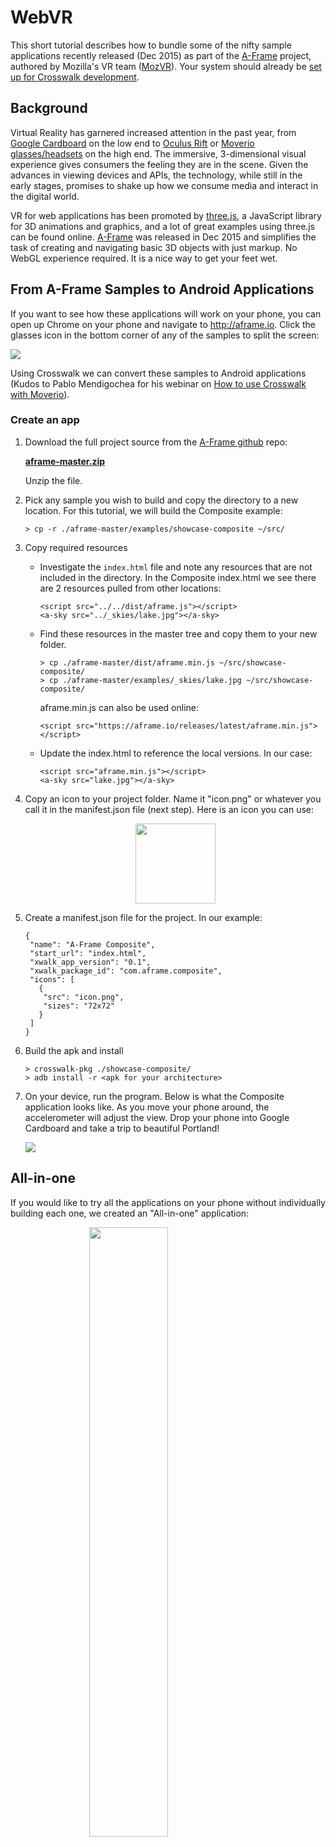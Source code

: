 # WebVR

This short tutorial describes how to bundle some of the nifty sample applications recently released (Dec 2015) as part of the [A-Frame](https://aframe.io/) project, authored by Mozilla's VR team ([MozVR](http://mozvr.com/)). Your system should already be [set up for Crosswalk development](/documentation/android/system_setup.html).

## Background
Virtual Reality has garnered increased attention in the past year, from [Google Cardboard](https://www.google.com/get/cardboard/) on the low end to [Oculus Rift](https://www.oculus.com/en-us/rift/) or [Moverio glasses/headsets](https://www.epson.com/cgi-bin/Store/jsp/Landing/moverio-augmented-reality-smart-glasses.do) on the high end. The immersive, 3-dimensional visual experience gives consumers the feeling they are in the scene. Given the advances in viewing devices and APIs, the technology, while still in the early stages, promises to shake up how we consume media and interact in the digital world.

VR for web applications has been promoted by [three.js](http://threejs.org/), a JavaScript library for 3D animations and graphics, and a lot of great examples using three.js can be found online. [A-Frame](http://aframe.io) was released in Dec 2015 and simplifies the task of creating and navigating basic 3D objects with just markup. No WebGL experience required. It is a nice way to get your feet wet.

## From A-Frame Samples to Android Applications

If you want to see how these applications will work on your phone, you can open up Chrome on your phone and navigate to http://aframe.io. Click the glasses icon in the bottom corner of any of the samples to split the screen:

<img src="/assets/hello-world-in-chrome.png" style="margin:0 auto;display:block;" />

Using Crosswalk we can convert these samples to Android applications (Kudos to Pablo Mendigochea for his webinar on [How to use Crosswalk with Moverio](https://www.youtube.com/watch?v=Tt-pX1JMt60)).

### Create an app

1. Download the full project source from the [A-Frame github](https://github.com/aframevr/aframe) repo:

   **[aframe-master.zip](https://github.com/aframevr/aframe/archive/master.zip)**
   
   Unzip the file.

2. Pick any sample you wish to build and copy the directory to a new location. For this tutorial, we will build the Composite example:

   ```cmdline
   > cp -r ./aframe-master/examples/showcase-composite ~/src/
   ```
   
3. Copy required resources
   * Investigate the `index.html` file and note any resources that are not included in the directory. In the Composite index.html we see there are 2 resources pulled from other locations:

     ```
     <script src="../../dist/aframe.js"></script>
     <a-sky src="../_skies/lake.jpg"></a-sky>
	 ```
   
   * Find these resources in the master tree and copy them to your new folder.

     ```cmdline
     > cp ./aframe-master/dist/aframe.min.js ~/src/showcase-composite/
     > cp ./aframe-master/examples/_skies/lake.jpg ~/src/showcase-composite/
	 ```

     aframe.min.js can also be used online:
	 ```
	 <script src="https://aframe.io/releases/latest/aframe.min.js"></script>
	 ``` 
	 
   * Update the index.html to reference the local versions.  In our case:
     ```
     <script src="aframe.min.js"></script>
     <a-sky src="lake.jpg"></a-sky>
     ```
4. Copy an icon to your project folder. Name it "icon.png" or whatever you call it in the manifest.json file (next step). Here is an icon you can use:

   <img src="/assets/cw-app-icon.png" style="width:128px; margin:0 auto;display:block;" />

5. Create a manifest.json file for the project. In our example:

       {
        "name": "A-Frame Composite",
        "start_url": "index.html",
        "xwalk_app_version": "0.1",
        "xwalk_package_id": "com.aframe.composite",
        "icons": [
          {
           "src": "icon.png",
           "sizes": "72x72"
          }
        ]
       }

6. Build the apk and install

   ```cmdline
   > crosswalk-pkg ./showcase-composite/
   > adb install -r <apk for your architecture>
   ```

7. On your device, run the program. Below is what the Composite application looks like. As you move your phone around, the accelerometer will adjust the view. Drop your phone into Google Cardboard and take a trip to beautiful Portland!

   <img src="/assets/aframe-composite.jpg" style="margin:0 auto;display:block;" />

## All-in-one

If you would like to try all the applications on your phone without individually building each one, we created an "All-in-one" application:

<img src="/assets/aframe-allinone.jpg" style="width: 50%; margin:0 auto;display:block;" />

1. Download [aframe-allinone.zip](/assets/aframe-allinone.zip). Unzip it.

2. Copy the contents into the aframe-master directory. This adds a manifests.json, icon, and top-level index.html to launch all example applications:

   ```cmdline
   > cp -r ./aframe-allinone/* ./aframe-master
   ```

3. Build and install

   ```cmdline
   > crosswalk-pkg ./aframe-master
   > adb install -r <apk for your architecture>
   ```
